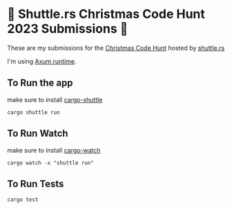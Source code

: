 # 🚀 Shuttle.rs Christmas Code Hunt 2023 Submissions 🎄

These are my submissions for the [Christmas Code Hunt](https://www.shuttle.rs/cch) hosted by [shuttle.rs](https://shuttle.rs/)

I'm using [Axum runtime](https://github.com/tokio-rs/axum).

## To Run the app

make sure to install [cargo-shuttle](https://docs.shuttle.rs/getting-started/installation)

```shell
cargo shuttle run
```

## To Run Watch

make sure to install [cargo-watch](https://github.com/watchexec/cargo-watch)

```shell
cargo watch -x "shuttle run"
```

## To Run Tests

```shell
cargo test
```
